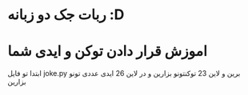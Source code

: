 # ربات جک دو زبانه :D

# اموزش قرار دادن توکن و ایدی شما

ابتدا تو فایل
joke.py
برین و لاین 23 توکنتونو بزارین
و در لاین 26 ایدی عددی تونو بزارین
